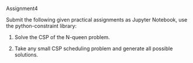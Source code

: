 Assignment4

Submit the following given practical assignments as Jupyter Notebook, use the python-constraint library:

1. Solve the CSP of the N-queen problem.

2. Take any small CSP scheduling problem and generate all possible solutions.
